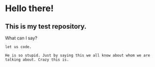 # Hello there!

## This is my test repository.

What can I say?

`let us code.`

` He is so stupid. Just by saying this we all know about whom we are talking about. Crazy this is. `
